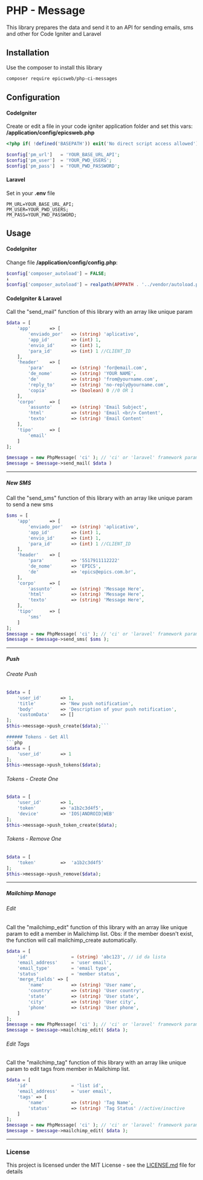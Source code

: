 
# PHP - Message

This library prepares the data and send it to an API for sending emails, sms and other for Code Igniter and Laravel

## Installation

Use the composer to install this library

```bash
composer require epicsweb/php-ci-messages
```

## Configuration

#### CodeIgniter

Create or edit a file in your code igniter application folder and set this vars: **/application/config/epicsweb.php**

```php
<?php if( !defined('BASEPATH')) exit('No direct script access allowed');

$config['pm_url']   = 'YOUR_BASE_URL_API';
$config['pm_user']  = 'YOUR_PWD_USERS';
$config['pm_pass']  = 'YOUR_PWD_PASSWORD';
```

#### Laravel

Set in your **.env** file

```
PM_URL=YOUR_BASE_URL_API;
PM_USER=YOUR_PWD_USERS;
PM_PASS=YOUR_PWD_PASSWORD;
```

## Usage

#### CodeIgniter

Change file **/application/config/config.php**:

```php
$config['composer_autoload'] = FALSE;
↓
$config['composer_autoload'] = realpath(APPPATH . '../vendor/autoload.php');
```

#### CodeIgniter & Laravel

Call the "send_mail" function of this library with an array like unique param

```php
$data = [
    'app'       => [
        'enviado_por'   => (string) 'aplicativo',
        'app_id'        => (int) 1,
        'envio_id'      => (int) 1,
        'para_id'       => (int) 1 //CLIENT_ID
    ],
    'header'    => [
        'para'          => (string) 'for@email.com',
        'de_nome'       => (string) 'YOUR NAME',
        'de'            => (string) 'from@yourname.com',
        'reply_to'      => (string) 'no-reply@yourname.com',
        'copia'         => (boolean) 0 //0 OR 1
    ],
    'corpo'     => [
        'assunto'       => (string) 'Email Subject',
        'html'          => (string) 'Email <br/> Content',
        'texto'         => (string) 'Email Content'
    ],
    'tipo'      => [
        'email'
    ]
];

$message = new PhpMessage( 'ci' ); // 'ci' or 'laravel' framework params (default = ci)
$message = $message->send_mail( $data )
 ```
------------

##### New SMS

Call the "send_sms" function of this library with an array like unique param to send a new sms

```php
$sms = [
    'app'       => [
        'enviado_por'   => (string) 'aplicativo',
        'app_id'        => (int) 1,
        'envio_id'      => (int) 1,
        'para_id'       => (int) 1 //CLIENT_ID
    ],
    'header'    => [
        'para'          => '5517911112222'
        'de_nome'       => 'EPICS',
        'de'            => 'epics@epics.com.br',
    ],
    'corpo'     => [
        'assunto'       => (string) 'Message Here',
        'html'          => (string) 'Message Here',
        'texto'         => (string) 'Message Here',
    ],
    'tipo'      => [
        'sms'
    ]
];
$message = new PhpMessage( 'ci' ); // 'ci' or 'laravel' framework params (default = ci)
$message = $message->send_sms( $sms );
```
------------

##### Push

###### Create Push
```php
$data = [
    'user_id'       => 1,
    'title'         => 'New push notification',
    'body'          => 'Description of your push notification', 
    'customData'    => []
];
$this->message->push_create($data);```

###### Tokens - Get All
```php
$data = [
    'user_id'       => 1
];
$this->message->push_tokens($data);
```

###### Tokens - Create One
```php
$data = [
    'user_id'       => 1,
    'token'         => 'a1b2c3d4f5',
    'device'        => 'IOS|ANDROID|WEB'
];
$this->message->push_token_create($data);
```

###### Tokens - Remove One
```php
$data = [
    'token'         =>  'a1b2c3d4f5'
];
$this->message->push_remove($data);
```

------------

##### Mailchimp Manage

###### Edit

Call the "mailchimp_edit" function of this library with an array like unique param to edit a member in Mailchimp list. Obs: if the member doesn't exist, the function will call mailchimp_create automatically.

```php
$data = [
    'id'                = (string) 'abc123', // id da lista
    'email_address'     = 'user email',
    'email_type'        = 'email type',
    'status'            = 'member status',
    'merge_fields' => [
        'name'          => (string) 'User name',
        'country'       => (string) 'User country',
        'state'         => (string) 'User state',
        'city'          => (string) 'User city',
        'phone'         => (string) 'User phone',
    ]
];
$message = new PhpMessage( 'ci' ); // 'ci' or 'laravel' framework params (default = ci)
$message = $message->mailchimp_edit( $data );
```

###### Edit Tags

Call the "mailchimp_tag" function of this library with an array like unique param to edit tags from member in Mailchimp list.

```php
$data = [
    'id'                = 'list id',
    'email_address'     = 'user email',
    'tags' => [
        'name'          => (string) 'Tag Name',
        'status'        => (string) 'Tag Status' //active/inactive
    ]
];
$message = new PhpMessage( 'ci' ); // 'ci' or 'laravel' framework params (default = ci)
$message = $message->mailchimp_edit( $data );
```

------------

### License
This project is licensed under the MIT License - see the [LICENSE.md](https://github.com/epicsweb/mensagens-php/blob/master/LICENSE) file for details
